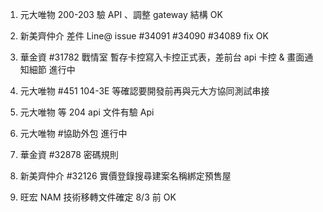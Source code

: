 1. 元大唯物 200-203 驗 API 、調整 gateway 結構 OK
2. 新美齊仲介 差件 Line@ issue #34091 #34090 #34089 fix OK
3. 華金資 #31782 戰情室 暫存卡控寫入卡控正式表，差前台 api 卡控 & 畫面通知細節 進行中
4. 元大唯物 #451 104-3E 等確認要開發前再與元大方協同測試串接
5. 元大唯物 等 204 api 文件有驗 Api
6. 元大唯物 #協助外包 進行中
7. 華金資 #32878 密碼規則
8. 新美齊仲介 #32126 實價登錄搜尋建案名稱綁定預售屋




3. 旺宏 NAM 技術移轉文件確定 8/3 前 OK
